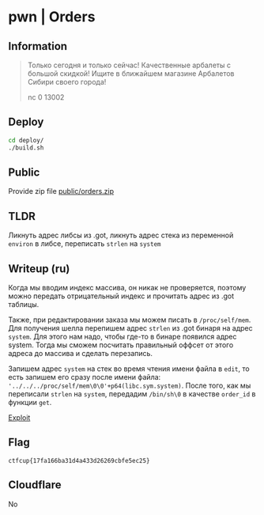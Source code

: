 # pwn | Orders

## Information

> Только сегодня и только сейчас! Качественные арбалеты с большой скидкой! Ищите в ближайшем магазине Арбалетов Сибири своего города!
> 
> nc 0 13002

## Deploy

```sh
cd deploy/
./build.sh
```

## Public

Provide zip file [public/orders.zip](./public/orders.zip)

## TLDR

Ликнуть адрес либсы из .got, ликнуть адрес стека из переменной `environ` в либсе, переписать `strlen` на `system`

## Writeup (ru)

Когда мы вводим индекс массива, он никак не проверяется, поэтому можно передать отрицательный индекс и прочитать адрес из .got таблицы.

Также, при редактировании заказа мы можем писать в `/proc/self/mem`. Для получения шелла перепишем адрес `strlen` из .got бинаря на адрес `system`. Для этого нам надо, чтобы где-то в бинаре появился адрес system. Тогда мы сможем посчитать правильный оффсет от этого адреса до массива и сделать перезапись.

Запишем адрес `system` на стек во время чтения имени файла в `edit`, то есть запишем его сразу после имени файла: `'../../../proc/self/mem\0\0'+p64(libc.sym.system)`. После того, как мы переписали `strlen` на `system`, передадим `/bin/sh\0` в качестве `order_id` в функции `get`.

[Exploit](./solve/sploit.py)

## Flag

```
ctfcup{17fa166ba31d4a433d26269cbfe5ec25}
```

## Cloudflare

No
